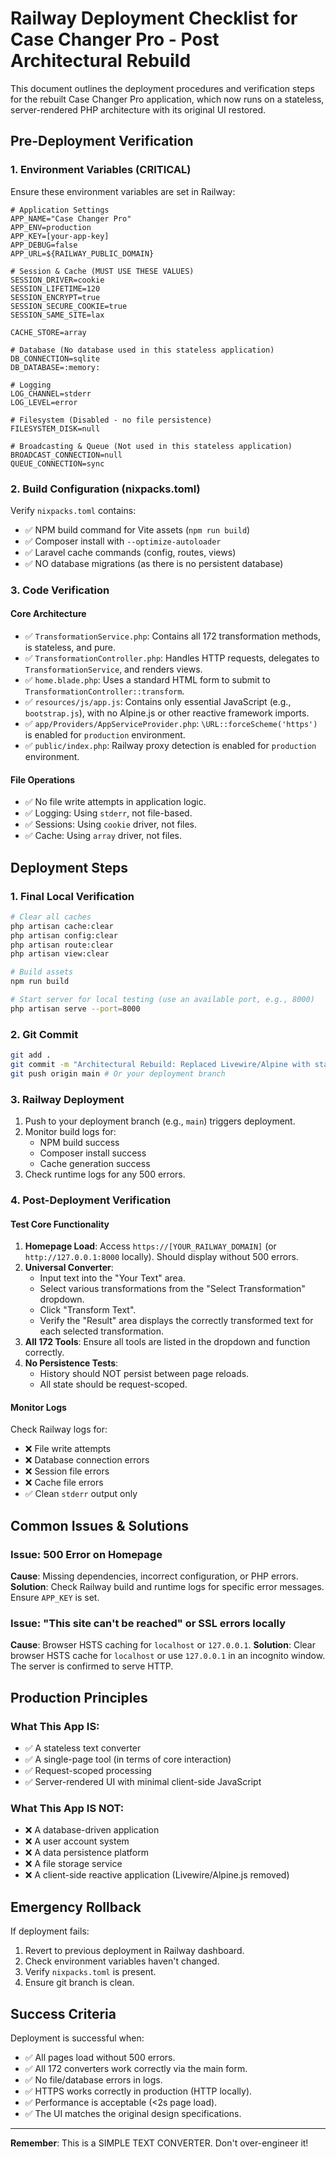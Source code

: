 # Railway Deployment Checklist for Case Changer Pro - Post Architectural Rebuild

This document outlines the deployment procedures and verification steps for the rebuilt Case Changer Pro application, which now runs on a stateless, server-rendered PHP architecture with its original UI restored.

## Pre-Deployment Verification

### 1. Environment Variables (CRITICAL)
Ensure these environment variables are set in Railway:

```env
# Application Settings
APP_NAME="Case Changer Pro"
APP_ENV=production
APP_KEY=[your-app-key]
APP_DEBUG=false
APP_URL=${RAILWAY_PUBLIC_DOMAIN}

# Session & Cache (MUST USE THESE VALUES)
SESSION_DRIVER=cookie
SESSION_LIFETIME=120
SESSION_ENCRYPT=true
SESSION_SECURE_COOKIE=true
SESSION_SAME_SITE=lax

CACHE_STORE=array

# Database (No database used in this stateless application)
DB_CONNECTION=sqlite
DB_DATABASE=:memory:

# Logging
LOG_CHANNEL=stderr
LOG_LEVEL=error

# Filesystem (Disabled - no file persistence)
FILESYSTEM_DISK=null

# Broadcasting & Queue (Not used in this stateless application)
BROADCAST_CONNECTION=null
QUEUE_CONNECTION=sync
```

### 2. Build Configuration (nixpacks.toml)
Verify `nixpacks.toml` contains:
- ✅ NPM build command for Vite assets (`npm run build`)
- ✅ Composer install with `--optimize-autoloader`
- ✅ Laravel cache commands (config, routes, views)
- ✅ NO database migrations (as there is no persistent database)

### 3. Code Verification

#### Core Architecture
- ✅ `TransformationService.php`: Contains all 172 transformation methods, is stateless, and pure.
- ✅ `TransformationController.php`: Handles HTTP requests, delegates to `TransformationService`, and renders views.
- ✅ `home.blade.php`: Uses a standard HTML form to submit to `TransformationController::transform`.
- ✅ `resources/js/app.js`: Contains only essential JavaScript (e.g., `bootstrap.js`), with no Alpine.js or other reactive framework imports.
- ✅ `app/Providers/AppServiceProvider.php`: `\URL::forceScheme('https')` is enabled for `production` environment.
- ✅ `public/index.php`: Railway proxy detection is enabled for `production` environment.

#### File Operations
- ✅ No file write attempts in application logic.
- ✅ Logging: Using `stderr`, not file-based.
- ✅ Sessions: Using `cookie` driver, not files.
- ✅ Cache: Using `array` driver, not files.

## Deployment Steps

### 1. Final Local Verification
```bash
# Clear all caches
php artisan cache:clear
php artisan config:clear
php artisan route:clear
php artisan view:clear

# Build assets
npm run build

# Start server for local testing (use an available port, e.g., 8000)
php artisan serve --port=8000
```

### 2. Git Commit
```bash
git add .
git commit -m "Architectural Rebuild: Replaced Livewire/Alpine with stateless PHP backend, restored original UI, and migrated all 172 transformations. Updated documentation."
git push origin main # Or your deployment branch
```

### 3. Railway Deployment
1. Push to your deployment branch (e.g., `main`) triggers deployment.
2. Monitor build logs for:
   - NPM build success
   - Composer install success
   - Cache generation success
3. Check runtime logs for any 500 errors.

### 4. Post-Deployment Verification

#### Test Core Functionality
1.  **Homepage Load**: Access `https://[YOUR_RAILWAY_DOMAIN]` (or `http://127.0.0.1:8000` locally). Should display without 500 errors.
2.  **Universal Converter**:
    *   Input text into the "Your Text" area.
    *   Select various transformations from the "Select Transformation" dropdown.
    *   Click "Transform Text".
    *   Verify the "Result" area displays the correctly transformed text for each selected transformation.
3.  **All 172 Tools**: Ensure all tools are listed in the dropdown and function correctly.
4.  **No Persistence Tests**:
    *   History should NOT persist between page reloads.
    *   All state should be request-scoped.

#### Monitor Logs
Check Railway logs for:
- ❌ File write attempts
- ❌ Database connection errors
- ❌ Session file errors
- ❌ Cache file errors
- ✅ Clean `stderr` output only

## Common Issues & Solutions

### Issue: 500 Error on Homepage
**Cause**: Missing dependencies, incorrect configuration, or PHP errors.
**Solution**: Check Railway build and runtime logs for specific error messages. Ensure `APP_KEY` is set.

### Issue: "This site can't be reached" or SSL errors locally
**Cause**: Browser HSTS caching for `localhost` or `127.0.0.1`.
**Solution**: Clear browser HSTS cache for `localhost` or use `127.0.0.1` in an incognito window. The server is confirmed to serve HTTP.

## Production Principles

### What This App IS:
- ✅ A stateless text converter
- ✅ A single-page tool (in terms of core interaction)
- ✅ Request-scoped processing
- ✅ Server-rendered UI with minimal client-side JavaScript

### What This App IS NOT:
- ❌ A database-driven application
- ❌ A user account system
- ❌ A data persistence platform
- ❌ A file storage service
- ❌ A client-side reactive application (Livewire/Alpine.js removed)

## Emergency Rollback

If deployment fails:
1. Revert to previous deployment in Railway dashboard.
2. Check environment variables haven't changed.
3. Verify `nixpacks.toml` is present.
4. Ensure git branch is clean.

## Success Criteria

Deployment is successful when:
- ✅ All pages load without 500 errors.
- ✅ All 172 converters work correctly via the main form.
- ✅ No file/database errors in logs.
- ✅ HTTPS works correctly in production (HTTP locally).
- ✅ Performance is acceptable (<2s page load).
- ✅ The UI matches the original design specifications.

---

**Remember**: This is a SIMPLE TEXT CONVERTER. Don't over-engineer it!
